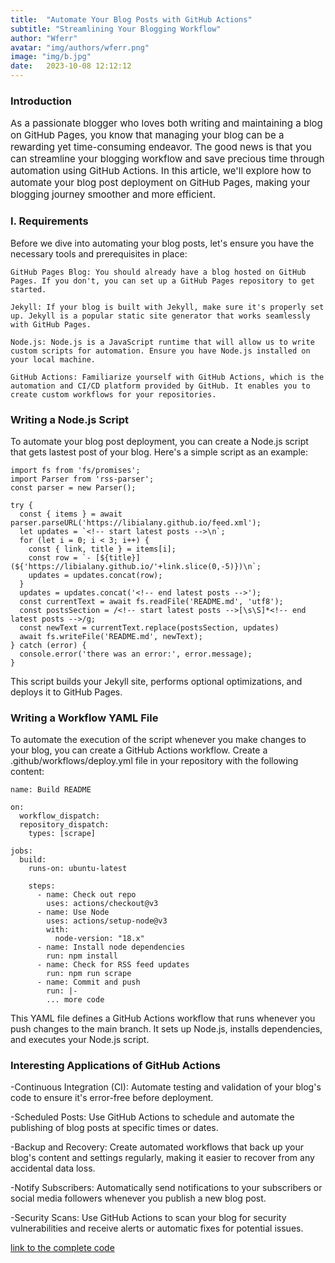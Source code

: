 ```yaml
---
title:  "Automate Your Blog Posts with GitHub Actions"
subtitle: "Streamlining Your Blogging Workflow"
author: "Wferr"
avatar: "img/authors/wferr.png"
image: "img/b.jpg"
date:   2023-10-08 12:12:12
---
```


### Introduction

<p style="font-size: 15px;">As a passionate blogger who loves both writing and maintaining a blog on GitHub Pages, you know that managing your blog can be a rewarding yet time-consuming endeavor. The good news is that you can streamline your blogging workflow and save precious time through automation using GitHub Actions. In this article, we'll explore how to automate your blog post deployment on GitHub Pages, making your blogging journey smoother and more efficient.</p>

### I. Requirements

Before we dive into automating your blog posts, let's ensure you have the necessary tools and prerequisites in place:

    GitHub Pages Blog: You should already have a blog hosted on GitHub Pages. If you don't, you can set up a GitHub Pages repository to get started.

    Jekyll: If your blog is built with Jekyll, make sure it's properly set up. Jekyll is a popular static site generator that works seamlessly with GitHub Pages.

    Node.js: Node.js is a JavaScript runtime that will allow us to write custom scripts for automation. Ensure you have Node.js installed on your local machine.

    GitHub Actions: Familiarize yourself with GitHub Actions, which is the automation and CI/CD platform provided by GitHub. It enables you to create custom workflows for your repositories.

### Writing a Node.js Script

To automate your blog post deployment, you can create a Node.js script that gets lastest post of your blog. Here's a simple script as an example:

```shell
import fs from 'fs/promises';
import Parser from 'rss-parser';
const parser = new Parser();
 
try {
  const { items } = await parser.parseURL('https://libialany.github.io/feed.xml');
  let updates = `<!-- start latest posts -->\n`;
  for (let i = 0; i < 3; i++) {
    const { link, title } = items[i];
    const row = `- [${title}](${'https://libialany.github.io/'+link.slice(0,-5)})\n`;
    updates = updates.concat(row);
  }
  updates = updates.concat('<!-- end latest posts -->');
  const currentText = await fs.readFile('README.md', 'utf8');
  const postsSection = /<!-- start latest posts -->[\s\S]*<!-- end latest posts -->/g;
  const newText = currentText.replace(postsSection, updates)
  await fs.writeFile('README.md', newText);
} catch (error) {
  console.error('there was an error:', error.message);
}
```
This script builds your Jekyll site, performs optional optimizations, and deploys it to GitHub Pages.

### Writing a Workflow YAML File

To automate the execution of the script whenever you make changes to your blog, you can create a GitHub Actions workflow. Create a .github/workflows/deploy.yml file in your repository with the following content:

```shell
name: Build README

on:
  workflow_dispatch:
  repository_dispatch:
    types: [scrape]

jobs:
  build:
    runs-on: ubuntu-latest

    steps:
      - name: Check out repo
        uses: actions/checkout@v3
      - name: Use Node
        uses: actions/setup-node@v3
        with:
          node-version: "18.x"
      - name: Install node dependencies
        run: npm install
      - name: Check for RSS feed updates
        run: npm run scrape
      - name: Commit and push
        run: |-
        ... more code
```

This YAML file defines a GitHub Actions workflow that runs whenever you push changes to the main branch. It sets up Node.js, installs dependencies, and executes your Node.js script.

### Interesting Applications of GitHub Actions

-Continuous Integration (CI): Automate testing and validation of your blog's code to ensure it's error-free before deployment.

-Scheduled Posts: Use GitHub Actions to schedule and automate the publishing of blog posts at specific times or dates.

-Backup and Recovery: Create automated workflows that back up your blog's content and settings regularly, making it easier to recover from any accidental data loss.

-Notify Subscribers: Automatically send notifications to your subscribers or social media followers whenever you publish a new blog post.

-Security Scans: Use GitHub Actions to scan your blog for security vulnerabilities and receive alerts or automatic fixes for potential issues.

[link to the complete code](https://github.com/libialany/libialany)